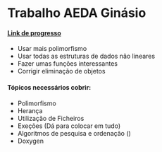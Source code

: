 # Trabalho AEDA Ginásio 

#### [Link de progresso](https://docs.google.com/spreadsheets/d/1BGYo7qWcP4LV0t1XWIw_WurBpQeuIjaBm1a2DR-6rew/edit?usp=sharing) 

- Usar mais polimorfismo
- Usar todas as estruturas de dados não lineares
- Fazer umas funções interessantes
- Corrigir eliminação de objetos

#### Tópicos necessários cobrir:

- Polimorfismo
- Herança
- Utilização de Ficheiros 
- Exeções (Dá para colocar em tudo)
- Algoritmos de pesquisa e ordenação ()
- Doxygen
